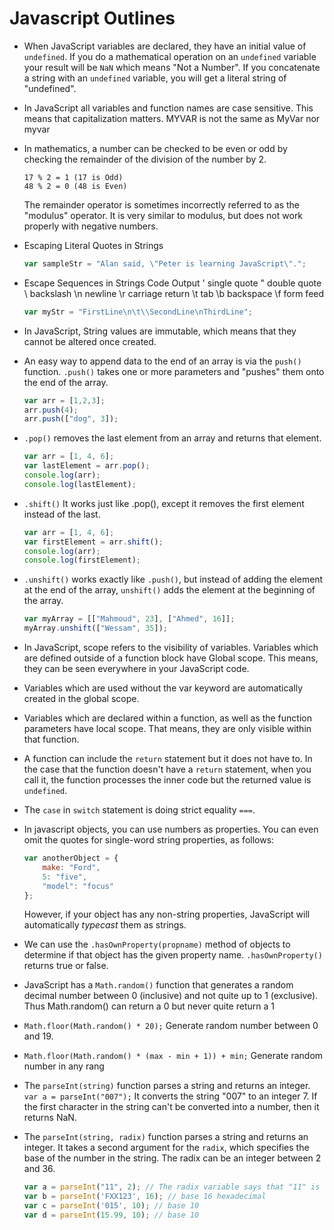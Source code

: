 # Javascript Outlines
* When JavaScript variables are declared, they have an initial value of `undefined`. If you do a mathematical operation on an `undefined` variable your result will be `NaN` which means "Not a Number". If you concatenate a string with an `undefined` variable, you will get a literal string of "undefined".
* In JavaScript all variables and function names are case sensitive. This means that capitalization matters. MYVAR is not the same as MyVar nor myvar
* In mathematics, a number can be checked to be even or odd by checking the remainder of the division of the number by 2.
    ```
    17 % 2 = 1 (17 is Odd)
    48 % 2 = 0 (48 is Even)
    ```
    The remainder operator is sometimes incorrectly referred to as the "modulus" operator. It is very similar to modulus, but does not work properly with negative numbers.
* Escaping Literal Quotes in Strings
    ```js
    var sampleStr = "Alan said, \"Peter is learning JavaScript\".";
    ```
* Escape Sequences in Strings
Code	Output
\'	single quote
\"	double quote
\\	backslash
\n	newline
\r	carriage return
\t	tab
\b	backspace
\f	form feed

    ```js
    var myStr = "FirstLine\n\t\\SecondLine\nThirdLine"; 
    ```
* In JavaScript, String values are immutable, which means that they cannot be altered once created.
* An easy way to append data to the end of an array is via the `push()` function. `.push()` takes one or more parameters and "pushes" them onto the end of the array.
    ```js
    var arr = [1,2,3];
    arr.push(4);
    arr.push(["dog", 3]);
    ```
*  `.pop()` removes the last element from an array and returns that element.
    ```js
    var arr = [1, 4, 6];
    var lastElement = arr.pop();
    console.log(arr);
    console.log(lastElement); 
    ```
* `.shift()` It works just like .pop(), except it removes the first element instead of the last.
    ```js
    var arr = [1, 4, 6];
    var firstElement = arr.shift();
    console.log(arr);
    console.log(firstElement); 
    ```
* `.unshift()` works exactly like `.push()`, but instead of adding the element at the end of the array, `unshift()` adds the element at the beginning of the array.
    ```js
    var myArray = [["Mahmoud", 23], ["Ahmed", 16]];
    myArray.unshift(["Wessam", 35]);
    ```
* In JavaScript, scope refers to the visibility of variables. Variables which are defined outside of a function block have Global scope. This means, they can be seen everywhere in your JavaScript code.
* Variables which are used without the var keyword are automatically created in the global scope.
* Variables which are declared within a function, as well as the function parameters have local scope. That means, they are only visible within that function.
* A function can include the `return` statement but it does not have to. In the case that the function doesn't have a `return` statement, when you call it, the function processes the inner code but the returned value is `undefined`.
* The `case` in `switch` statement is doing strict equality `===`.
* In javascript objects, you can use numbers as properties. You can even omit the quotes for single-word string properties, as follows:
    ```js
    var anotherObject = {
        make: "Ford",
        5: "five",
        "model": "focus"
    };
    ```
    However, if your object has any non-string properties, JavaScript will automatically *typecast* them as strings.
* We can use the `.hasOwnProperty(propname)` method of objects to determine if that object has the given property name. `.hasOwnProperty()` returns true or false.
* JavaScript has a `Math.random()` function that generates a random decimal number between 0 (inclusive) and not quite up to 1 (exclusive). Thus Math.random() can return a 0 but never quite return a 1
* `Math.floor(Math.random() * 20);` Generate random number between 0 and 19.
* `Math.floor(Math.random() * (max - min + 1)) + min;` Generate random number in any rang
* The `parseInt(string)` function parses a string and returns an integer. `var a = parseInt("007");` It converts the string "007" to an integer 7. If the first character in the string can't be converted into a number, then it returns NaN.
* The `parseInt(string, radix)` function parses a string and returns an integer. It takes a second argument for the `radix`, which specifies the base of the number in the string. The radix can be an integer between 2 and 36.
    ```js
    var a = parseInt("11", 2); // The radix variable says that "11" is in the binary system, or base 2. This example converts the string "11" to an integer 3.
    var b = parseInt('FXX123', 16); // base 16 hexadecimal
    var c = parseInt('015', 10); // base 10
    var d = parseInt(15.99, 10); // base 10 
    ```